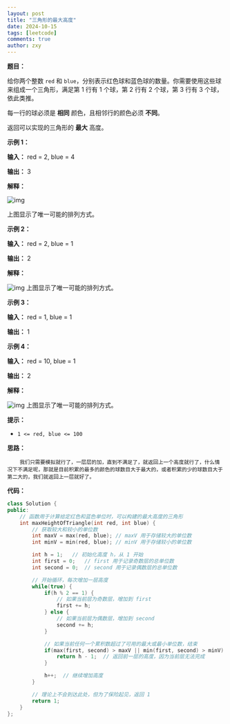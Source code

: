 ```yaml
---
layout: post
title: "三角形的最大高度"
date: 2024-10-15
tags: [leetcode]
comments: true
author: zxy
---
```


**题目：**

给你两个整数 `red` 和 `blue`，分别表示红色球和蓝色球的数量。你需要使用这些球来组成一个三角形，满足第 1 行有 1 个球，第 2 行有 2 个球，第 3 行有 3 个球，依此类推。

每一行的球必须是 **相同** 颜色，且相邻行的颜色必须 **不同**。

返回可以实现的三角形的 **最大** 高度。

**示例 1：**

**输入：** red = 2, blue = 4

**输出：** 3

**解释：**

![img](https://assets.leetcode.com/uploads/2024/06/16/brb.png)

上图显示了唯一可能的排列方式。

**示例 2：**

**输入：** red = 2, blue = 1

**输出：** 2

**解释：**

![img](https://assets.leetcode.com/uploads/2024/06/16/br.png)
上图显示了唯一可能的排列方式。

**示例 3：**

**输入：** red = 1, blue = 1

**输出：** 1

**示例 4：**

**输入：** red = 10, blue = 1

**输出：** 2

**解释：**

![img](https://assets.leetcode.com/uploads/2024/06/16/br.png)
上图显示了唯一可能的排列方式。

**提示：**

- `1 <= red, blue <= 100`

**思路：**

```
	我们只需要模拟就行了，一层层的加，直到不满足了，就返回上一个高度就行了，什么情况下不满足呢，那就是目前积累的最多的颜色的球数目大于最大的，或者积累的少的球数目大于第二大的，我们就返回上一层就好了。
```

**代码：**

```cpp
class Solution {
public:
    // 函数用于计算给定红色和蓝色单位时，可以构建的最大高度的三角形
    int maxHeightOfTriangle(int red, int blue) {
        // 获取较大和较小的单位数
        int maxV = max(red, blue); // maxV 用于存储较大的单位数
        int minV = min(red, blue); // minV 用于存储较小的单位数

        int h = 1;   // 初始化高度 h，从 1 开始
        int first = 0;   // first 用于记录奇数层的总单位数
        int second = 0;  // second 用于记录偶数层的总单位数

        // 开始循环，每次增加一层高度
        while(true) {
            if(h % 2 == 1) {
                // 如果当前层为奇数层，增加到 first
                first += h;
            } else {
                // 如果当前层为偶数层，增加到 second
                second += h;
            }

            // 如果当前任何一个累积数超过了可用的最大或最小单位数，结束
            if(max(first, second) > maxV || min(first, second) > minV) {
                return h - 1;  // 返回前一层的高度，因为当前层无法完成
            }

            h++;  // 继续增加高度
        }

        // 理论上不会到达此处，但为了保险起见，返回 1
        return 1;
    }
};
```



